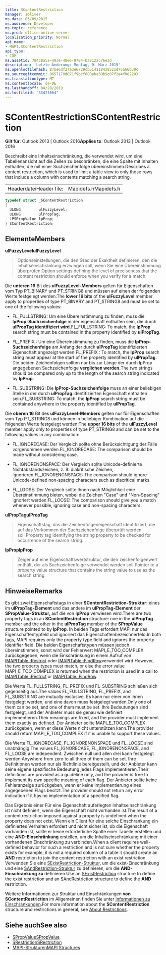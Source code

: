 ```yaml
---
title: SContentRestriction
manager: soliver
ms.date: 03/09/2015
ms.audience: Developer
ms.topic: reference
ms.prod: office-online-server
localization_priority: Normal
api_name:
- MAPI.SContentRestriction
api_type:
- COM
ms.assetid: 784c8a5a-493e-48e6-8784-ba8122c76e3d
description: 'Letzte Änderung: Montag, 9. März 2015'
ms.openlocfilehash: 87be6df27a3e6729cb514118438521d76a66b30c
ms.sourcegitcommit: 8657170d071f9bcf680aba50b9c07f2a4fb82283
ms.translationtype: MT
ms.contentlocale: de-DE
ms.lasthandoff: 04/28/2019
ms.locfileid: "33423664"
---
```

# <a name="scontentrestriction"></a><span data-ttu-id="21543-103">SContentRestriction</span><span class="sxs-lookup"><span data-stu-id="21543-103">SContentRestriction</span></span>
 
<span data-ttu-id="21543-104">**Gilt für**: Outlook 2013 | Outlook 2016</span><span class="sxs-lookup"><span data-stu-id="21543-104">**Applies to**: Outlook 2013 | Outlook 2016</span></span> 
  
<span data-ttu-id="21543-105">Beschreibt eine Inhaltseinschränkung, die verwendet wird, um eine Tabellenansicht auf die Zeilen zu beschränken, die eine Spalte mit Inhalten enthalten, die mit einer Suchzeichenfolge übereinstimmen.</span><span class="sxs-lookup"><span data-stu-id="21543-105">Describes a content restriction, which is used to limit a table view to only those rows that include a column with contents matching a search string.</span></span> 
  
|||
|:-----|:-----|
|<span data-ttu-id="21543-106">Headerdatei</span><span class="sxs-lookup"><span data-stu-id="21543-106">Header file:</span></span>  <br/> |<span data-ttu-id="21543-107">Mapidefs.h</span><span class="sxs-lookup"><span data-stu-id="21543-107">Mapidefs.h</span></span>  <br/> |
   
```cpp
typedef struct _SContentRestriction
{
  ULONG        ulFuzzyLevel;
  ULONG        ulPropTag;
  LPSPropValue lpProp;
} SContentRestriction;

```

## <a name="members"></a><span data-ttu-id="21543-108">Elemente</span><span class="sxs-lookup"><span data-stu-id="21543-108">Members</span></span>

<span data-ttu-id="21543-109">**ulFuzzyLevel**</span><span class="sxs-lookup"><span data-stu-id="21543-109">**ulFuzzyLevel**</span></span>
  
> <span data-ttu-id="21543-110">Optionseinstellungen, die den Grad der Exaktheit definieren, den die Inhaltseinschränkung erzwingen soll, wenn Sie eine Übereinstimmung überprüfen.</span><span class="sxs-lookup"><span data-stu-id="21543-110">Option settings defining the level of preciseness that the content restriction should enforce when you verify for a match.</span></span>
    
   <span data-ttu-id="21543-111">Die **unteren 16** Bit des **ulFuzzyLevel-Members** gelten für Eigenschaften vom Typ PT_BINARY und PT_STRING8 und müssen auf einen der folgenden Werte festgelegt werden:</span><span class="sxs-lookup"><span data-stu-id="21543-111">The **lower 16 bits** of the **ulFuzzyLevel** member apply to properties of type PT_BINARY and PT_STRING8 and must be set to one of the following values:</span></span> 
    
   - <span data-ttu-id="21543-112">FL_FULLSTRING: Um eine Übereinstimmung zu finden, muss die **lpProp-Suchzeichenfolge** in der eigenschaft enthalten sein, die durch **ulPropTag identifiziert wird.**</span><span class="sxs-lookup"><span data-stu-id="21543-112">FL_FULLSTRING: To match, the **lpProp** search string must be contained in the property identified by **ulPropTag**.</span></span>
        
   - <span data-ttu-id="21543-113">FL_PREFIX : Um eine Übereinstimmung zu finden, muss die **lpProp-Suchzeichenfolge** am Anfang der durch **ulPropTag** identifizierten Eigenschaft angezeigt werden.</span><span class="sxs-lookup"><span data-stu-id="21543-113">FL_PREFIX : To match, the **lpProp** search string must appear at the start of the property identified by **ulPropTag**.</span></span> <span data-ttu-id="21543-114">Die beiden Zeichenfolgen sollten nur bis zur Länge der durch lpProp angegebenen Suchzeichenfolge **verglichen werden.**</span><span class="sxs-lookup"><span data-stu-id="21543-114">The two strings should be compared only up to the length of the search string indicated by **lpProp**.</span></span> 
        
   - <span data-ttu-id="21543-115">FL_SUBSTRING: Die **lpProp-Suchzeichenfolge** muss an einer beliebigen Stelle in der durch **ulPropTag** identifizierten Eigenschaft enthalten sein.</span><span class="sxs-lookup"><span data-stu-id="21543-115">FL_SUBSTRING: To match, the **lpProp** search string must be contained anywhere in the property identified by **ulPropTag**.</span></span> 
        
   <span data-ttu-id="21543-116">Die **oberen 16** Bit des **ulFuzzyLevel-Members** gelten nur für Eigenschaften vom Typ PT_STRING8 und können in beliebiger Kombination auf die folgenden Werte festgelegt werden:</span><span class="sxs-lookup"><span data-stu-id="21543-116">The **upper 16 bits** of the **ulFuzzyLevel** member apply only to properties of type PT_STRING8 and can be set to the following values in any combination:</span></span> 
        
   - <span data-ttu-id="21543-117">FL_IGNORECASE: Der Vergleich sollte ohne Berücksichtigung der Fälle vorgenommen werden.</span><span class="sxs-lookup"><span data-stu-id="21543-117">FL_IGNORECASE: The comparison should be made without considering case.</span></span> 
        
   - <span data-ttu-id="21543-118">FL_IGNORENONSPACE: Der Vergleich sollte Unicode-definierte Nichtabstandszeichen, z. B. diakritische Zeichen, ignorieren.</span><span class="sxs-lookup"><span data-stu-id="21543-118">FL_IGNORENONSPACE: The comparison should ignore Unicode-defined non-spacing characters such as diacritical marks.</span></span> 
        
   - <span data-ttu-id="21543-119">FL_LOOSE: Der Vergleich sollte Ihnen nach Möglichkeit eine Übereinstimmung bieten, wobei die Zeichen "Case" und "Non-Spacing" ignoriert werden.</span><span class="sxs-lookup"><span data-stu-id="21543-119">FL_LOOSE: The comparison should give you a match whenever possible, ignoring case and non-spacing characters.</span></span> 
    
<span data-ttu-id="21543-120">**ulPropTag**</span><span class="sxs-lookup"><span data-stu-id="21543-120">**ulPropTag**</span></span>
  
> <span data-ttu-id="21543-121">Eigenschaftstag, das die Zeichenfolgeneigenschaft identifiziert, die auf das Vorkommen der Suchzeichenfolge überprüft werden soll.</span><span class="sxs-lookup"><span data-stu-id="21543-121">Property tag identifying the string property to be checked for occurrence of the search string.</span></span> 
    
<span data-ttu-id="21543-122">**lpProp**</span><span class="sxs-lookup"><span data-stu-id="21543-122">**lpProp**</span></span>
  
> <span data-ttu-id="21543-123">Zeiger auf eine Eigenschaftswertstruktur, die den zeichenfolgenwert enthält, der als Suchzeichenfolge verwendet werden soll.</span><span class="sxs-lookup"><span data-stu-id="21543-123">Pointer to a property value structure that contains the string value to use as the search string.</span></span>
    
## <a name="remarks"></a><span data-ttu-id="21543-124">Hinweise</span><span class="sxs-lookup"><span data-stu-id="21543-124">Remarks</span></span>

<span data-ttu-id="21543-125">Es gibt zwei Eigenschaftstags in einer **SContentRestriction-Struktur:** eines im **ulPropTag-Element** und das andere im **ulPropTag-Element** der **SPropValue-Struktur,** auf die von **lpProp** verwiesen wird.</span><span class="sxs-lookup"><span data-stu-id="21543-125">There are two property tags in an **SContentRestriction** structure: one in the **ulPropTag** member and the other in the **ulPropTag** member of the **SPropValue** structure pointed to by **lpProp**.</span></span> <span data-ttu-id="21543-126">In beiden Tags erfordert MAPI nur das Eigenschaftentypfeld und ignoriert das Eigenschaftenbezeichnerfeld.</span><span class="sxs-lookup"><span data-stu-id="21543-126">In both tags, MAPI requires only the property type field and ignores the property identifier field.</span></span> <span data-ttu-id="21543-127">Die beiden Eigenschaftstypen müssen jedoch übereinstimmen, sonst wird der Fehlerwert MAPI_E_TOO_COMPLEX zurückgegeben, wenn die Einschränkung in einem Aufruf von [IMAPITable::Restrict](imapitable-restrict.md) oder [IMAPITable::FindRow](imapitable-findrow.md)verwendet wird.</span><span class="sxs-lookup"><span data-stu-id="21543-127">However, the two property types must match, or else the error value MAPI_E_TOO_COMPLEX is returned when the restriction is used in a call to [IMAPITable::Restrict](imapitable-restrict.md) or [IMAPITable::FindRow](imapitable-findrow.md).</span></span> 
  
<span data-ttu-id="21543-128">Die Werte FL_FULLSTRING, FL_PREFIX und FL_SUBSTRING schließen sich gegenseitig aus.</span><span class="sxs-lookup"><span data-stu-id="21543-128">The values FL_FULLSTRING, FL_PREFIX, and FL_SUBSTRING are mutually exclusive.</span></span> <span data-ttu-id="21543-129">Es kann nur einer von ihnen festgelegt werden, und eine davon muss festgelegt werden.</span><span class="sxs-lookup"><span data-stu-id="21543-129">Only one of them can be set, and one of them must be set.</span></span> <span data-ttu-id="21543-130">Ihre Bedeutungen sind festgelegt, und der Anbieter muss sie genau wie definiert implementieren.</span><span class="sxs-lookup"><span data-stu-id="21543-130">Their meanings are fixed, and the provider must implement them exactly as defined.</span></span> <span data-ttu-id="21543-131">Der Anbieter sollte MAPI_E_TOO_COMPLEX zurückgeben, wenn er diese Werte nicht unterstützen kann.</span><span class="sxs-lookup"><span data-stu-id="21543-131">The provider should return MAPI_E_TOO_COMPLEX if it is unable to support these values.</span></span> 
  
<span data-ttu-id="21543-132">Die Werte FL_IGNORECASE, FL_IGNORENONSPACE und FL_LOOSE sind unabhängig.</span><span class="sxs-lookup"><span data-stu-id="21543-132">The values FL_IGNORECASE, FL_IGNORENONSPACE, and FL_LOOSE are independent.</span></span> <span data-ttu-id="21543-133">Zwischen null und allen drei kann festgelegt werden.</span><span class="sxs-lookup"><span data-stu-id="21543-133">Anywhere from zero to all three of them can be set.</span></span> <span data-ttu-id="21543-134">Ihre Definitionen werden nur als Richtlinie bereitgestellt, und der Anbieter kann seine eigene spezifische Bedeutung jedes Flags implementieren.</span><span class="sxs-lookup"><span data-stu-id="21543-134">Their definitions are provided as a guideline only, and the provider is free to implement its own specific meaning of each flag.</span></span> <span data-ttu-id="21543-135">Der Anbieter sollte keine Fehleranzeige zurückgeben, wenn er keine Implementierung eines angegebenen Flags besitzt.</span><span class="sxs-lookup"><span data-stu-id="21543-135">The provider should not return any error indication if it has no implementation of a specified flag.</span></span> 
  
<span data-ttu-id="21543-136">Das Ergebnis einer Für eine Eigenschaft auferlegten Inhaltseinschränkung ist nicht definiert, wenn die Eigenschaft nicht vorhanden ist.</span><span class="sxs-lookup"><span data-stu-id="21543-136">The result of a content restriction imposed against a property is undefined when the property does not exist.</span></span> <span data-ttu-id="21543-137">Wenn ein Client für eine solche Einschränkung ein definiertes Verhalten erfordert und nicht sicher ist, ob die Eigenschaft vorhanden ist, sollte er keine erforderliche Spalte einer Tabelle erstellen und eine **AND-Einschränkung** erstellen, um die Inhaltseinschränkung mit einer vorhandenen Einschränkung zu verbinden.</span><span class="sxs-lookup"><span data-stu-id="21543-137">When a client requires well-defined behavior for such a restriction and is not sure whether the property exists for example, it is not a required column of a table it should create an **AND** restriction to join the content restriction with an exist restriction.</span></span> <span data-ttu-id="21543-138">Verwenden Sie eine [SExistRestriction-Struktur,](sexistrestriction.md) um die exist-Einschränkung und eine [SAndRestriction-Struktur](sandrestriction.md) zu definieren, um die **AND-Einschränkung zu** definieren.</span><span class="sxs-lookup"><span data-stu-id="21543-138">Use an [SExistRestriction](sexistrestriction.md) structure to define the exist restriction and an [SAndRestriction](sandrestriction.md) structure to define the **AND** restriction.</span></span> 
  
<span data-ttu-id="21543-139">Weitere Informationen zur Struktur und Einschränkungen **von SContentRestriction** im Allgemeinen finden Sie unter [Informationen zu Einschränkungen](about-restrictions.md).</span><span class="sxs-lookup"><span data-stu-id="21543-139">For more information about the **SContentRestriction** structure and restrictions in general, see [About Restrictions](about-restrictions.md).</span></span>
  
## <a name="see-also"></a><span data-ttu-id="21543-140">Siehe auch</span><span class="sxs-lookup"><span data-stu-id="21543-140">See also</span></span>

- [<span data-ttu-id="21543-141">SPropValue</span><span class="sxs-lookup"><span data-stu-id="21543-141">SPropValue</span></span>](spropvalue.md)
- [<span data-ttu-id="21543-142">SRestriction</span><span class="sxs-lookup"><span data-stu-id="21543-142">SRestriction</span></span>](srestriction.md)
- [<span data-ttu-id="21543-143">MAPI-Strukturen</span><span class="sxs-lookup"><span data-stu-id="21543-143">MAPI Structures</span></span>](mapi-structures.md)

